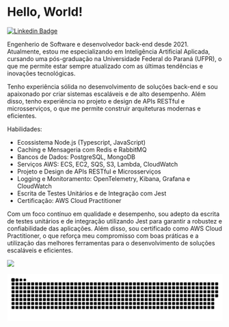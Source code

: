 # Hello, World!

[![Linkedin Badge](https://img.shields.io/badge/-LinkedIn-blue?style=flat-square&logo=Linkedin&logoColor=white&link=https://www.linkedin.com/in/jeancarlospaula/)](https://www.linkedin.com/in/jeancarlospaula/)

Engenherio de Software e desenvolvedor back-end desde 2021. Atualmente, estou me especializando em Inteligência Artificial Aplicada, cursando uma pós-graduação na Universidade Federal do Paraná (UFPR), o que me permite estar sempre atualizado com as últimas tendências e inovações tecnológicas.

Tenho experiência sólida no desenvolvimento de soluções back-end e sou apaixonado por criar sistemas escaláveis e de alto desempenho. Além disso, tenho experiência no projeto e design de APIs RESTful e microsserviços, o que me permite construir arquiteturas modernas e eficientes.

Habilidades:
- Ecossistema Node.js (Typescript, JavaScript)
- Caching e Mensageria com Redis e RabbitMQ
- Bancos de Dados: PostgreSQL, MongoDB
- Serviços AWS: ECS, EC2, SQS, S3, Lambda, CloudWatch
- Projeto e Design de APIs RESTful e Microsserviços
- Logging e Monitoramento: OpenTelemetry, Kibana, Grafana e CloudWatch
- Escrita de Testes Unitários e de Integração com Jest
- Certificação: AWS Cloud Practitioner

Com um foco contínuo em qualidade e desempenho, sou adepto da escrita de testes unitários e de integração utilizando Jest para garantir a robustez e confiabilidade das aplicações. Além disso, sou certificado como AWS Cloud Practitioner, o que reforça meu compromisso com boas práticas e a utilização das melhores ferramentas para o desenvolvimento de soluções escaláveis e eficientes.

<img height="180em" src="https://github-readme-stats.vercel.app/api?username=jeancarlospaula&show_icons=true&theme=dracula&include_all_commits=true&count_private=true"/>
  
![Snake animation](https://github.com/jeancarlospaula/jeancarlospaula/blob/output/github-contribution-grid-snake.svg)
 
